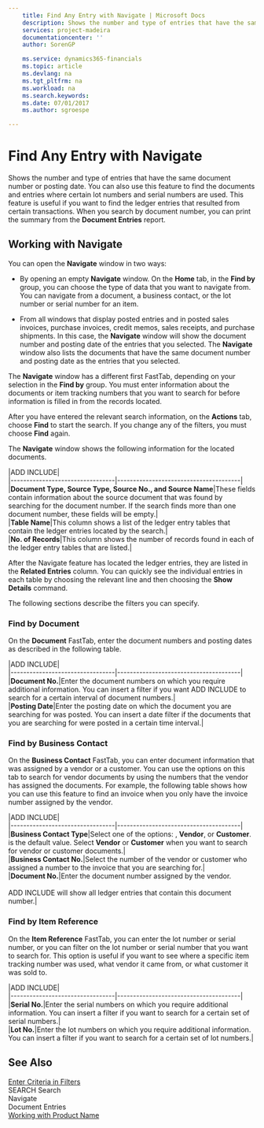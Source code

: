 ```yaml
---
    title: Find Any Entry with Navigate | Microsoft Docs
    description: Shows the number and type of entries that have the same document number or posting date. You can also use this feature to find the documents and entries where certain lot numbers and serial numbers are used. This feature is useful if you want to find the ledger entries that resulted from certain transactions. When you search by document number, you can print the summary from the **Document Entries** report.
    services: project-madeira
    documentationcenter: ''
    author: SorenGP

    ms.service: dynamics365-financials
    ms.topic: article
    ms.devlang: na
    ms.tgt_pltfrm: na
    ms.workload: na
    ms.search.keywords:
    ms.date: 07/01/2017
    ms.author: sgroespe

---
```

# Find Any Entry with Navigate
Shows the number and type of entries that have the same document number or posting date. You can also use this feature to find the documents and entries where certain lot numbers and serial numbers are used. This feature is useful if you want to find the ledger entries that resulted from certain transactions. When you search by document number, you can print the summary from the **Document Entries** report.  
  
## Working with Navigate  
 You can open the **Navigate** window in two ways:  
  
-   By opening an empty **Navigate** window. On the **Home** tab, in the **Find by** group, you can choose the type of data that you want to navigate from. You can navigate from a document, a business contact, or the lot number or serial number for an item.  
  
-   From all windows that display posted entries and in posted sales invoices, purchase invoices, credit memos, sales receipts, and purchase shipments. In this case, the **Navigate** window will show the document number and posting date of the entries that you selected. The **Navigate** window also lists the documents that have the same document number and posting date as the entries that you selected.  
  
 The **Navigate** window has a different first FastTab, depending on your selection in the **Find by** group. You must enter information about the documents or item tracking numbers that you want to search for before information is filled in from the records located.  
  
 After you have entered the relevant search information, on the **Actions** tab, choose **Find** to start the search. If you change any of the filters, you must choose **Find** again.  
  
 The **Navigate** window shows the following information for the located documents.  
  
|ADD INCLUDE<!--[!INCLUDE[bp_tablefield](../../includes/bp_tabledescription_md.md)]-->|  
|---------------------------------|---------------------------------------|  
|**Document Type, Source Type, Source No., and Source Name**|These fields contain information about the source document that was found by searching for the document number. If the search finds more than one document number, these fields will be empty.|  
|**Table Name**|This column shows a list of the ledger entry tables that contain the ledger entries located by the search.|  
|**No. of Records**|This column shows the number of records found in each of the ledger entry tables that are listed.|  
  
 After the Navigate feature has located the ledger entries, they are listed in the **Related Entries** column. You can quickly see the individual entries in each table by choosing the relevant line and then choosing the **Show Details** command.  
  
 The following sections describe the filters you can specify.  
  
### Find by Document  
 On the **Document** FastTab, enter the document numbers and posting dates as described in the following table.  
  
|ADD INCLUDE<!--[!INCLUDE[bp_tablefield](../../includes/bp_tabledescription_md.md)]-->|  
|---------------------------------|---------------------------------------|  
|**Document No.**|Enter the document numbers on which you require additional information. You can insert a filter if you want ADD INCLUDE<!--[!INCLUDE[navnow](../../includes/navnow_md.md)]--> to search for a certain interval of document numbers.|  
|**Posting Date**|Enter the posting date on which the document you are searching for was posted. You can insert a date filter if the documents that you are searching for were posted in a certain time interval.|  
  
### Find by Business Contact  
 On the **Business Contact** FastTab, you can enter document information that was assigned by a vendor or a customer. You can use the options on this tab to search for vendor documents by using the numbers that the vendor has assigned the documents. For example, the following table shows how you can use this feature to find an invoice when you only have the invoice number assigned by the vendor.  
  
|ADD INCLUDE<!--[!INCLUDE[bp_tablefield](../../includes/bp_tabledescription_md.md)]-->|  
|---------------------------------|---------------------------------------|  
|**Business Contact Type**|Select one of the options: <Blank>, **Vendor**, or **Customer**. <Blank> is the default value. Select **Vendor** or **Customer** when you want to search for vendor or customer documents.|  
|**Business Contact No.**|Select the number of the vendor or customer who assigned a number to the invoice that you are searching for.|  
|**Document No.**|Enter the document number assigned by the vendor.<br /><br /> ADD INCLUDE<!--[!INCLUDE[navnow](../../includes/navnow_md.md)]--> will show all ledger entries that contain this document number.|  
  
### Find by Item Reference  
 On the **Item Reference** FastTab, you can enter the lot number or serial number, or you can filter on the lot number or serial number that you want to search for. This option is useful if you want to see where a specific item tracking number was used, what vendor it came from, or what customer it was sold to.  
  
|ADD INCLUDE<!--[!INCLUDE[bp_tablefield](../../includes/bp_tabledescription_md.md)]-->|  
|---------------------------------|---------------------------------------|  
|**Serial No.**|Enter the serial numbers on which you require additional information. You can insert a filter if you want to search for a certain set of serial numbers.|  
|**Lot No.**|Enter the lot numbers on which you require additional information. You can insert a filter if you want to search for a certain set of lot numbers.|  
  
## See Also  
 [Enter Criteria in Filters](../FullExperience/enter-criteria-in-filters.md)   
 SEARCH Search   
 Navigate   
 Document Entries   
 [Working with Product Name](../FullExperience/working-with-$-p_1-product-name-$-.md)